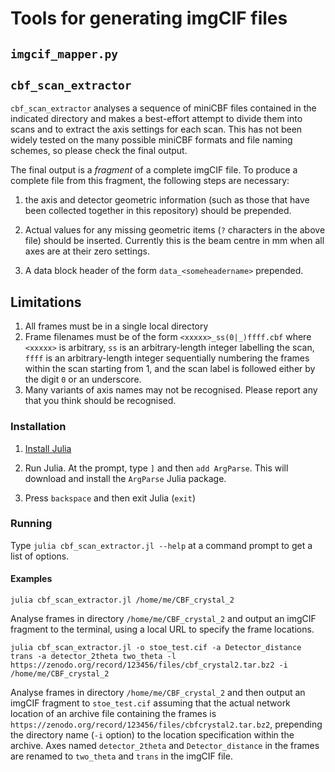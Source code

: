 # Tools for generating imgCIF files

## `imgcif_mapper.py`

## `cbf_scan_extractor`

`cbf_scan_extractor` analyses a sequence of miniCBF files contained in 
the indicated directory and makes a best-effort attempt to divide them
into scans and to extract the axis settings for each scan. This has not
been widely tested on the many possible miniCBF formats and file naming
schemes, so please check the final output.

The final output is a _fragment_ of a complete imgCIF file. To produce a
complete file from this fragment, the following steps are necessary:

1. the axis and detector geometric information (such as those
that have been collected together in this repository) should be 
prepended.

2. Actual values for any missing geometric items (`?` characters in
the above file) should be inserted. Currently this is the beam centre
in mm when all axes are at their zero settings.

3. A data block header of the form `data_<someheadername>` prepended.

## Limitations

1. All frames must be in a single local directory
2. Frame filenames must be of the form `<xxxxx>_ss(0|_)ffff.cbf`
where `<xxxxx>` is arbitrary, `ss` is an arbitrary-length integer
labelling the scan, `ffff` is an arbitrary-length integer
sequentially numbering the frames within the scan starting from
1, and the scan label is followed either by the digit `0` or
an underscore.
3. Many variants of axis names may not be recognised. Please
report any that you think should be recognised.

### Installation

1. [Install Julia](https://julialang.org/downloads)

2. Run Julia. At the prompt, type `]` and then `add ArgParse`. This
will download and install the `ArgParse` Julia package.

3. Press `backspace` and then exit Julia (`exit`)

### Running

Type `julia cbf_scan_extractor.jl --help` at a command prompt to get
a list of options.

#### Examples

```julia cbf_scan_extractor.jl /home/me/CBF_crystal_2```

Analyse frames in directory `/home/me/CBF_crystal_2` and output an imgCIF fragment
to the terminal, using a local URL to specify the frame locations.

```julia cbf_scan_extractor.jl -o stoe_test.cif -a Detector_distance trans -a detector_2theta two_theta -l https://zenodo.org/record/123456/files/cbf_crystal2.tar.bz2 -i /home/me/CBF_crystal_2```

Analyse frames in directory `/home/me/CBF_crystal_2` and then output an imgCIF fragment to
`stoe_test.cif` assuming that the actual network location of an archive file containing
the frames is 
`https://zenodo.org/record/123456/files/cbfcrystal2.tar.bz2`, prepending the directory
name (`-i` option) to the location specification within the archive. Axes named
`detector_2theta` and `Detector_distance` in the frames are renamed to `two_theta`
and `trans` in the imgCIF file.

